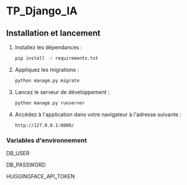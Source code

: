 # TP_Django_IA
## Installation et lancement

1. Installez les dépendances :
   ```bash
   pip install -r requirements.txt
   ```

2. Appliquez les migrations :
   ```bash
   python manage.py migrate
   ```

3. Lancez le serveur de développement :
   ```bash
   python manage.py runserver
   ```

4. Accédez à l'application dans votre navigateur à l'adresse suivante :
   ```
   http://127.0.0.1:8000/
   ```

### Variables d'environnement
DB_USER

DB_PASSWORD

HUGGINGFACE_API_TOKEN
